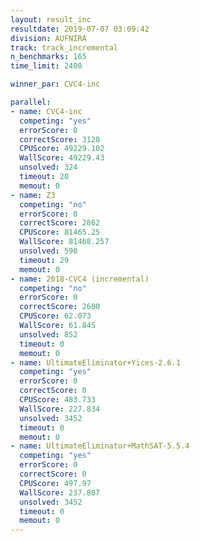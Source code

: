 ```yaml
---
layout: result_inc
resultdate: 2019-07-07 03:09:42
division: AUFNIRA
track: track_incremental
n_benchmarks: 165
time_limit: 2400

winner_par: CVC4-inc

parallel:
- name: CVC4-inc
  competing: "yes"
  errorScore: 0
  correctScore: 3128
  CPUScore: 49229.102
  WallScore: 49229.43
  unsolved: 324
  timeout: 20
  memout: 0
- name: Z3
  competing: "no"
  errorScore: 0
  correctScore: 2862
  CPUScore: 81465.25
  WallScore: 81468.257
  unsolved: 590
  timeout: 29
  memout: 0
- name: 2018-CVC4 (incremental)
  competing: "no"
  errorScore: 0
  correctScore: 2600
  CPUScore: 62.073
  WallScore: 61.845
  unsolved: 852
  timeout: 0
  memout: 0
- name: UltimateEliminator+Yices-2.6.1
  competing: "yes"
  errorScore: 0
  correctScore: 0
  CPUScore: 483.733
  WallScore: 227.834
  unsolved: 3452
  timeout: 0
  memout: 0
- name: UltimateEliminator+MathSAT-5.5.4
  competing: "yes"
  errorScore: 0
  correctScore: 0
  CPUScore: 497.97
  WallScore: 237.807
  unsolved: 3452
  timeout: 0
  memout: 0
---
```

